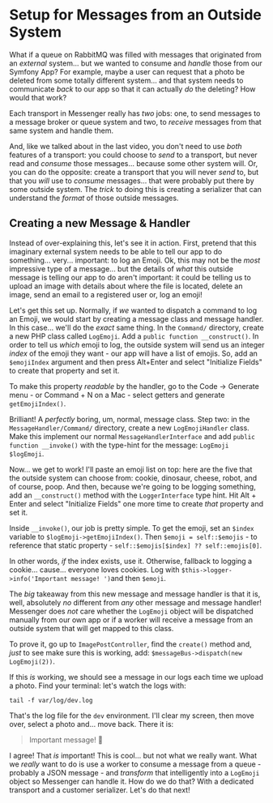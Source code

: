 # Setup for Messages from an Outside System

What if a queue on RabbitMQ was filled with messages that originated from an
*external* system... but we wanted to consume and *handle* those from our Symfony
App? For example, maybe a user can request that a photo be deleted from some
totally different system... and that system needs to communicate *back* to our app
so that it can actually *do* the deleting? How would that work?

Each transport in Messenger really has *two* jobs: one, to send messages to a
message broker or queue system and two, to *receive* messages from that same
system and handle them.

And, like we talked about in the last video, you don't need to use *both* features
of a transport: you could choose to *send* to a transport, but never read and
*consume* those messages... because some other system will. Or, you can do the
opposite: create a transport that you will never *send* to, but that you *will*
use to *consume* messages... that were probably put there by some outside system.
The *trick* to doing this is creating a serializer that can understand the
*format* of those outside messages.

## Creating a new Message & Handler

Instead of over-explaining this, let's see it in action. First, pretend that
this imaginary external system needs to be able to tell our app to do something...
very... important: to log an Emoji. Ok, this may not be the *most* impressive type
of a message... but the details of *what* this outside message is telling our app
to do aren't important: it could be telling us to upload an image with details about
where the file is located, delete an image, send an email to a registered user
or, log an emoji!

Let's get this set up. Normally, if *we* wanted to dispatch a command to log an
Emoji, we would start by creating a message class and message handler. In this
case... we'll do the *exact* same thing. In the `Command/` directory, create a
new PHP class called `LogEmoji`. Add a `public function __construct()`. In order
to tell us *which* emoji to log, the outside system will send us an integer *index*
of the emoji they want - our app will have a list of emojis. So, add an `$emojiIndex`
argument and then press Alt+Enter and select "Initialize Fields" to create that
property and set it.

To make this property *readable* by the handler, go to the Code -> Generate menu -
or Command + N on a Mac - select getters and generate `getEmojiIndex()`.

Brilliant! A *perfectly* boring, um, normal, message class. Step two: in the
`MessageHandler/Command/` directory, create a new `LogEmojiHandler` class.
Make this implement our normal `MessageHandlerInterface` and add
`public function __invoke()` with the type-hint for the message: `LogEmoji $logEmoji`.

Now... we get to work! I'll paste an emoji list on top: here are the five that
the outside system can choose from: cookie, dinosaur, cheese, robot, and of course,
poop. And then, because we're going to be logging something, add an `__construct()`
method with the `LoggerInterface` type hint. Hit Alt + Enter and select
"Initialize Fields" one more time to create *that* property and set it.

Inside `__invoke()`, our job is pretty simple. To get the emoji, set an
`$index` variable to `$logEmoji->getEmojiIndex()`. Then
`$emoji = self::$emojis` - to reference that static property -
`self::$emojis[$index] ?? self::emojis[0]`.

In other words, *if* the index exists, use it. Otherwise, fallback to logging a
cookie... cause... everyone loves cookies. Log with
`$this->logger->info('Important message! ')`and then `$emoji`.

The *big* takeaway from this new message and message handler is that it is, well,
absolutely *no* different from *any* other message and message handler! Messenger
does *not* care whether the `LogEmoji` object will be dispatched manually from
our own app or if a worker will receive a message from an outside system that
will get mapped to this class.

To prove it, go up to `ImagePostController`, find the `create()` method and,
*just* to see make sure this is working, add:
`$messageBus->dispatch(new LogEmoji(2))`.

If this *is* working, we should see a message in our logs each time we upload
a photo. Find your terminal: let's watch the logs with:

```terminal
tail -f var/log/dev.log
```

That's the log file for the `dev` environment. I'll clear my screen, then move
over, select a photo and... move back. There it is:

> Important message! 🧀

I agree! That *is* important! This is cool... but not what we really want. What
we *really* want to do is use a worker to consume a message from a queue - probably
a JSON message - and *transform* that intelligently into a `LogEmoji` object so
Messenger can handle it. How do we do that? With a dedicated transport and
a customer serializer. Let's do that next!
